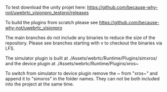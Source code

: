 To test download the unity projet here: https://github.com/because-why-not/uwebrtc_visionpro_testproj/releases

To build the plugins from scratch please see https://github.com/because-why-not/uwebrtc_visionpro

The main branches do not include any binaries to reduce the size of the repository. Please see branches starting with v to checkout the binaries via LFS. 

The simulator plugin is built at ./Assets/webrtc/Runtime/Plugins/simxros/ and the 
device plugin at ./Assets/webrtc/Runtime/Plugins/xros~

To switch from simulator to device plugin remove the ~ from "xros~" and append it to "simxros" in the folder names.
They can not be both included into the project at the same time. 
